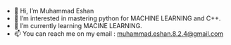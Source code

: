 - 👋 Hi, I’m Muhammad Eshan
- 👀 I’m interested in mastering python for MACHINE LEARNING and C++.
- 🌱 I’m currently learning MACINE LEARNING.
- 📫 You can reach me on my email : muhammad.eshan.8.2.4@gmail.com

